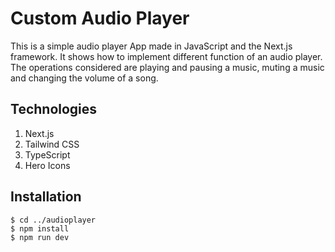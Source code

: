 # Custom Audio Player

This is a simple audio player App made in JavaScript and the Next.js framework. It shows how to implement different function of an audio player. The operations considered are playing and pausing a music, muting a music and changing the volume of a song.

## Technologies
  1. Next.js
  2. Tailwind CSS
  3. TypeScript
  4. Hero Icons

## Installation
```
$ cd ../audioplayer
$ npm install
$ npm run dev
```